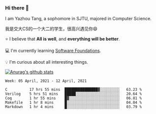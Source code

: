 ### Hi there 👋
I am Yazhou Tang, a sophomore in SJTU, majored in Computer Science.

我是交大CS的一个大二的学生，很高兴遇见你:smile:

:star: I believe that **All is well**, and **everything will be better**.

:computer: I'm currently learning [Software Foundations](https://softwarefoundations.cis.upenn.edu/).

:bulb: I'm curious about all interesting things.

[![Anurag's github stats](https://github-readme-stats.vercel.app/api?username=ADSWT518&count_private=true)](https://github.com/anuraghazra/github-readme-stats)

<!--START_SECTION:waka-->
```text
Week: 05 April, 2021 - 12 April, 2021

C          17 hrs 55 mins  ███████████████▓░░░░░░░░░   63.23 % 
Verilog    5 hrs 51 mins   █████░░░░░░░░░░░░░░░░░░░░   20.64 % 
Coq        1 hr 55 mins    █▓░░░░░░░░░░░░░░░░░░░░░░░   06.81 % 
Makefile   1 hr 8 mins     █░░░░░░░░░░░░░░░░░░░░░░░░   04.04 % 
Markdown   1 hr 4 mins     █░░░░░░░░░░░░░░░░░░░░░░░░   03.79 % 
```
<!--END_SECTION:waka-->

<!--
**ADSWT518/ADSWT518** is a ✨ _special_ ✨ repository because its `README.md` (this file) appears on your GitHub profile.

Here are some ideas to get you started:

- 🔭 I’m currently working on ...
- 🌱 I’m currently learning ...
- 👯 I’m looking to collaborate on ...
- 🤔 I’m looking for help with ...
- 💬 Ask me about ...
- 📫 How to reach me: ...
- 😄 Pronouns: ...
- ⚡ Fun fact: ...
-->
